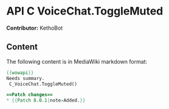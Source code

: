 # API C VoiceChat.ToggleMuted

**Contributor:** KethoBot

## Content

The following content is in MediaWiki markdown format:

```mediawiki
{{wowapi}}
Needs summary.
 C_VoiceChat.ToggleMuted()

==Patch changes==
* {{Patch 8.0.1|note=Added.}}
```